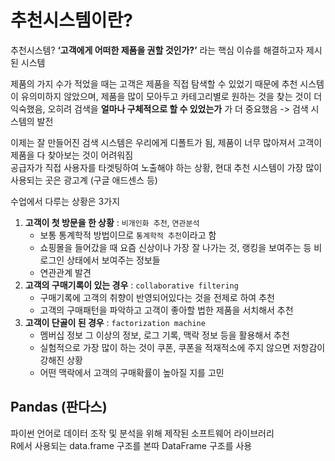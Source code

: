 # 추천시스템이란?

추천시스템? __‘고객에게 어떠한 제품을 권할 것인가?’__ 라는 핵심 이슈를 해결하고자 제시된 시스템<br>

제품의 가지 수가 적었을 때는 고객은 제품을 직접 탐색할 수 있었기 때문에 추천 시스템이 유의미하지 않았으며,
제품을 많이 모아두고 카테고리별로 원하는 것을 찾는 것이 더 익숙했음,
오히려 검색을 __얼마나 구체적으로 할 수 있었는가__ 가 더 중요했음 -> 검색 시스템의 발전

이제는 잘 만들어진 검색 시스템은 우리에게 디폴트가 됨,
제품이 너무 많아져서 고객이 제품을 다 찾아보는 것이 어려워짐<br>
공급자가 직접 사용자를 타겟팅하여 노출해야 하는 상황, 현대 추천 시스템이 가장 많이 사용되는 곳은 광고계 (구글 애드센스 등)

수업에서 다루는 상황은 3가지
1. __고객이 첫 방문을 한 상황__ : `비개인화 추천`, `연관분석`
   * 보통 통계학적 방법이므로 `통계학적 추천`이라고 함
   * 쇼핑몰을 들어갔을 때 요즘 신상이나 가장 잘 나가는 것, 랭킹을 보여주는 등 비로그인 상태에서 보여주는 정보들
   * 연관관계 발견 
2. __고객의 구매기록이 있는 경우__ : `collaborative filtering`
   * 구매기록에 고객의 취향이 반영되어있다는 것을 전제로 하여 추천
   * 고객의 구매패턴을 파악하고 고객이 좋아할 법한 제품을 서치해서 추천
3. __고객이 단골이 된 경우__ : `factorization machine`
   * 멤버십 정보 그 이상의 정보, 로그 기록, 맥락 정보 등을 활용해서 추천
   * 실험적으로 가장 많이 하는 것이 쿠폰, 쿠폰을 적재적소에 주지 않으면 저항감이 강해진 상황
   * 어떤 맥락에서 고객의 구매확률이 높아질 지를 고민

## Pandas (판다스)
파이썬 언어로 데이터 조작 및 분석을 위해 제작된 소프트웨어 라이브러리<br>
R에서 사용되는 data.frame 구조를 본따 DataFrame 구조를 사용